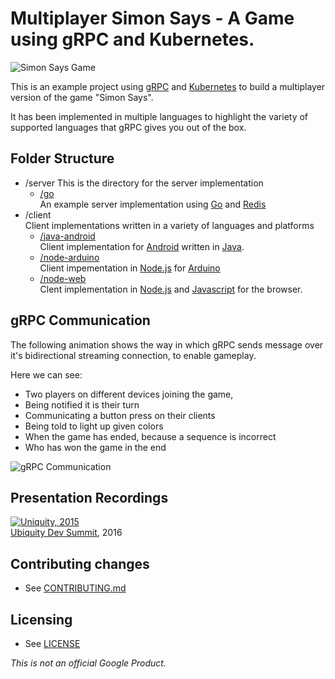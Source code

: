 # Multiplayer Simon Says - A Game using gRPC and Kubernetes.

![Simon Says Game](game.png)

This is an example project using [gRPC](http://www.grpc.io/) and [Kubernetes](http://kubernetes.io/) to build a multiplayer version
of the game "Simon Says".

It has been implemented in multiple languages to highlight the variety of supported languages that gRPC
gives you out of the box.

## Folder Structure

- /server
This is the directory for the server implementation
    - [/go](/server/go)  
        An example server implementation using [Go](https://golang.org/) and [Redis](http://redis.io/)
- /client  
  Client implementations written in a variety of languages and platforms
    - [/java-android](/client/java-android)  
    Client implementation for [Android](https://developer.android.com/studio/index.html) written in [Java](http://java.com).
    - [/node-arduino](/client/node-arduino)  
    Client impementation in [Node.js](https://nodejs.org/) for [Arduino](https://www.arduino.cc/)
    - [/node-web](/client/node-web)  
    Clent implementation in [Node.js](https://nodejs.org/) and [Javascript](https://www.javascript.com/) for the browser.


## gRPC Communication

The following animation shows the way in which gRPC sends message over it's bidirectional streaming
connection, to enable gameplay.

Here we can see:

- Two players on different devices joining the game,
- Being notified it is their turn
- Communicating a button press on their clients
- Being told to light up given colors
- When the game has ended, because a sequence is incorrect
- Who has won the game in the end

![gRPC Communication](grpc.gif)

## Presentation Recordings

[![Uniquity, 2015](http://img.youtube.com/vi/nz-LcdoMYWA/0.jpg)](https://www.youtube.com/watch?v=nz-LcdoMYWA)  
[Ubiquity Dev Summit](https://ubiquity.withgoogle.com/), 2016


## Contributing changes

* See [CONTRIBUTING.md](CONTRIBUTING.md)

## Licensing

* See [LICENSE](LICENSE)

*This is not an official Google Product.*
